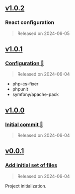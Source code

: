 ## [v1.0.2](https://github.com/Engrev/Hevy/releases/tag/v1.0.2)

### React configuration

> Released on 2024-06-05

## [v1.0.1](https://github.com/Engrev/Hevy/releases/tag/v1.0.1)

### [Configuration 🔧](https://github.com/Engrev/Hevy/commit/0efadaa6146b3cd10068540ae146532ef035f562)

> Released on 2024-06-04

- php-cs-fixer
- phpunit
- symfony/apache-pack

## [v1.0.0](https://github.com/Engrev/Hevy/releases/tag/v1.0.0)

### [Initial commit 🎉](https://github.com/Engrev/Hevy/commit/4c2d06edd31a7d4906e4489fb9c594ab1d26edcb)

> Released on 2024-06-04

## [v0.0.1](https://github.com/Engrev/Hevy/releases/tag/v0.0.1)

### [Add initial set of files](https://github.com/Engrev/Hevy/commit/cf990677800e0c37d7b13e68fb24a18caf6e16ad)

> Released on 2024-06-04

Project initialization.
